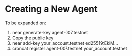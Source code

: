 # Creating a New Agent

To be expanded on:
1. near generate-key agent-007.testnet
2. Copy the public key
3. near add-key your_account.testnet ed25519:EkiM...
4. croncat register agent-007.testnet your_account.testnet
